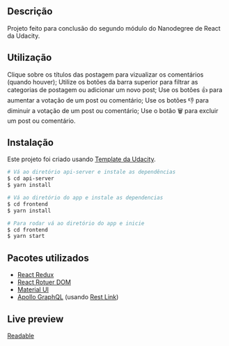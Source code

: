 ## Descrição

Projeto feito para conclusão do segundo módulo do Nanodegree de React da Udacity.

## Utilização

Clique sobre os títulos das postagem para vizualizar os comentários (quando houver);
Utilize os botões da barra superior para filtrar as categorias de postagem ou adicionar um novo post;
Use os botões 👍 para aumentar a votação de um post ou comentário;
Use os botões 👎 para diminuir a votação de um post ou comentário;
Use o botão 🗑 para excluir um post ou comentário.

## Instalação

Este projeto foi criado usando [Template da Udacity](https://github.com/udacity/reactnd-project-readable-starter).

```bash
# Vá ao diretório api-server e instale as dependências
$ cd api-server
$ yarn install

# Vá ao diretório do app e instale as dependencias
$ cd frontend
$ yarn install

# Para rodar vá ao diretório do app e inicie
$ cd frontend
$ yarn start
```

## Pacotes utilizados

- [React Redux](https://react-redux.js.org/)
- [React Rotuer DOM](https://reacttraining.com/react-router/web/guides/quick-start)
- [Material UI](https://material-ui.com/)
- [Apollo GraphQL](https://www.apollographql.com/) (usando [Rest Link](https://www.apollographql.com/docs/link/links/rest.html))

## Live preview

[Readable](https://samuel-tonini.github.io/my-reads)
